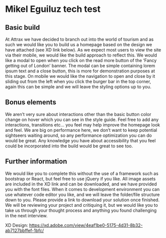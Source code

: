 # Mikel Eguiluz tech test

## Basic build

At Attrax we have decided to branch out into the world of tourism and as such we would like you to
build us a homepage based on the design we have attached (see XD link below).
As we expect most users to view the site via their mobile, we would like the build approach to reflect
this.
We would like a modal to open when you click on the read more button of the ‘Fancy getting out of
London’ banner. The modal can be simple containing lorem ipsum text and a close button, this is more
for demonstration purposes at this stage.
On mobile we would like the navigation to open and close by it sliding out from the left when you click
the burger bar in the top corner, again this can be simple and we will leave the styling options up to you.

## Bonus elements

We aren’t very sure about interactions other than the basic button color change on hover which you can
see in the style guide. Feel free to add any interactions, transitions etc... you feel may help improve the
homepage look and feel.
We are big on performance here, we don’t want to keep potential sightseers waiting around, so any
performance optimization you can do would be great.
Any knowledge you have about accessibility that you feel could be incorporated into the build would be
great to see too.

## Further information

We would like you to complete this without the use of a framework such as bootstrap or React, but feel
free to use jQuery if you like.
All image assets are included in the XD link and can be downloaded, and we have provided you with the
font files.
When it comes to development environment you can use whatever code editor you like, and we will
leave the folder/file structure down to you.
Please provide a link to download your solution once finished. We will be reviewing your project and
critiquing it, but we would like you to take us through your thought process and anything you found
challenging in the next interview.

XD Design:
<https://xd.adobe.com/view/4eaf1be0-5175-4d31-8b32-ab7127bbffef-1bfc/>
